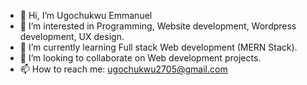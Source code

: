- 👋 Hi, I’m Ugochukwu Emmanuel
- 👀 I’m interested in Programming, Website development, Wordpress development, UX design.
- 🌱 I’m currently learning Full stack Web development (MERN Stack).
- 💞️ I’m looking to collaborate on Web development projects.
- 📫 How to reach me: ugochukwu2705@gmail.com

<!---
techjuggernaut/techjuggernaut is a ✨ special ✨ repository because its `README.md` (this file) appears on your GitHub profile.
You can click the Preview link to take a look at your changes.
--->
